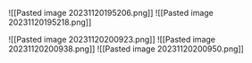 ![[Pasted image 20231120195206.png]]
![[Pasted image 20231120195218.png]]

![[Pasted image 20231120200923.png]]
![[Pasted image 20231120200938.png]]
![[Pasted image 20231120200950.png]]
